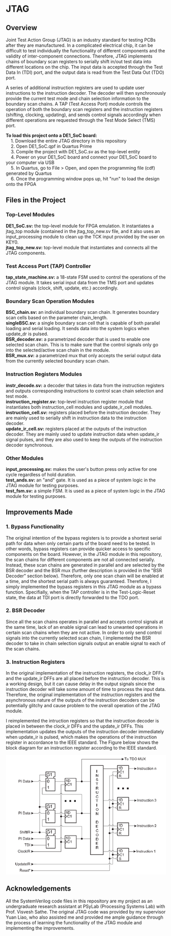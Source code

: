 # JTAG

## Overview
Joint Test Action Group (JTAG) is an industry standard for testing PCBs after they are manufactured. In a complicated electrical chip, it can be difficult to
test individually the functionality of different components and the validity of inter-component connections. Therefore, JTAG implements chains of boundary scan registers to serially shift in/out test data into different locations on the chip. The input data is accepted through the Test Data In (TDI) port, and the output data is read from the Test Data Out (TDO) port.

A series of additional instruction registers are used to update user instructions to the instruction decoder. The decoder will then synchronously provide the current test mode and chain selection information to the boundary scan chains. A TAP (Test Access Port) module controls the operation of both the boundary scan registers and the instruction registers (shifting, clocking, updating), and sends control signals accordingly when different operations are requested through the Test Mode Select (TMS) port.

**To load this project onto a DE1_SoC board:**\
&nbsp;&nbsp;&nbsp;&nbsp;1. Download the entire JTAG directory in this repository\
&nbsp;&nbsp;&nbsp;&nbsp;2. Open DE1_SoC.qpf in Quartus Prime\
&nbsp;&nbsp;&nbsp;&nbsp;3. Compile the project with DE1_SoC.sv as the top-level entity\
&nbsp;&nbsp;&nbsp;&nbsp;4. Power on your DE1_SoC board and connect your DE1_SoC board to your computer via USB\
&nbsp;&nbsp;&nbsp;&nbsp;5. In Quartus, go to File > Open, and open the programming file (cdf) generated by Quartus\
&nbsp;&nbsp;&nbsp;&nbsp;6. Once the programming window pops up, hit "run" to load the design onto the FPGA

## Files in the Project
### Top-Level Modules
**DE1_SoC.sv:** the top-level module for FPGA emulation. It instantiates a jtag_top module (contained in the jtag_top_new.sv file, and it also uses an input_processing module to clean up the TCK input provided by the user on KEY0.\
**jtag_top_new.sv:** top-level module that instantiates and connects all the JTAG components.
### Test Access Port (TAP) Controller
**tap_state_machine.sv:** a 18-state FSM used to control the operations of the JTAG module. It takes serial input data from the TMS port and updates control signals (clock, shift, update, etc.) accordingly.
### Boundary Scan Operation Modules
**BSC_chain.sv:** an individual boundary scan chain. It generates boundary scan cells based on the parameter chain_length.\
**singleBSC.sv:** a single boundary scan cell that is capable of both parallel loading and serial loading. It sends data into the system logics when update_dr is pulsed. \
**BSR_decoder.sv:** a parametrized decoder that is used to enable one selected scan chain. This is to make sure that the control signals only go into the selected/active scan chain in the module.\
**BSR_mux.sv:** a parametrized mux that only accepts the serial output data from the currently selected boundary scan chain.
### Instruction Registers Modules
**instr_decode.sv:** a decoder that takes in data from the instruction registers and outputs corresponding instructions to control scan chain selection and test mode. \
**instruction_register.sv:** top-level instruction register module that instantiates both instruction_cell modules and update_ir_cell modules.\
**instruction_cell.sv:** registers placed before the instruction decoder. They are mainly used to serially shift in instruction data to the instruction decoder.\
**update_ir_cell.sv:** registers placed at the outputs of the instruction decoder. They are mainly used to update instruction data when update_ir signal pulses, and they are also used to keep the outputs of the instruction decoder synchronous.
### Other Modules
**input_processing.sv:** makes the user's button press only active for one cycle regardless of hold duration.\
**test_ands.sv:** an "and" gate. It is used as a piece of system logic in the JTAG module for testing purposes.\
**test_fsm.sv:** a simple FSM. It is used as a piece of system logic in the JTAG module for testing purposes.


## Improvements Made
### 1. Bypass Functionality
The original intention of the bypass registers is to provide a shortest serial path for data when only certain parts of the board need to be tested. In other words, bypass registers can provide quicker access to specific components on the board. However, in the JTAG module in this repository, the scan chains for different components are not all connected serially. Instead, these scan chains are generated in parallel and are selected by the BSR decoder and the BSR mux (further description is provided in the "BSR Decoder" section below). Therefore, only one scan chain will be enabled at a time, and the shortest serial path is always guaranteed. Therefore, I simply implemented the bypass registers in this JTAG module as a bypass function. Specifially, when the TAP controller is in the Test-Logic-Reset state, the data at TDI port is directly forwarded to the TDO port.

### 2. BSR Decoder
Since all the scan chains operates in parallel and accepts control signals at the same time, lack of an enable signal can lead to unwanted operations in certain scan chains when they are not active. In order to only send control signals into the currently selected scan chain, I implemented the BSR decoder to take in chain selection signals output an enable signal to each of the scan chains. 

### 3. Instruction Registers
In the original implementation of the instruction registers, the clock_ir DFFs and the update_ir DFFs are all placed before the instruction decoder. This is a working design, but it can cause delay in the output signals since the instruction decoder will take some amount of time to process the input data. Therefore, the original implementation of the instruction registers and the asynchronous nature of the outputs of the instruction decoders can be potentially glitchy and cause problem to the overall operation of the JTAG module.

I reimplemented the intruction registers so that the instruction decoder is placed in between the clock_ir DFFs and the update_ir DFFs. This implementation updates the outputs of the instruction decoder immediately when update_ir is pulsed, which makes the operations of the instruction register in accordance to the IEEE standard. The Figure below shows the block diagram for an instruction register according to the IEEE standard.

<img src="Instruction Registers IEEE.png">

## Acknowledgements
All the SystemVerilog code files in this repository are my project as an undergraduate research assistant at PSyLab (Processing Systems Lab) with Prof. Visvesh Sathe. The original JTAG code was provided by my supervisor Yuan Liao, who also assisted me and provided me ample guidance through the process of learning the functionality of the JTAG module and implementing the improvements. 
